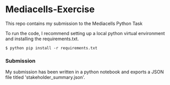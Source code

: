 # Mediacells-Exercise

This repo contains my submission to the Mediacells Python Task

To run the code, I recommend setting up a local python virtual environment and installing the requirements.txt.
```
$ python pip install -r requirements.txt
```

### Submission 

My submission has been written in a python notebook and exports a JSON file titled 'stakeholder_summary.json'.

